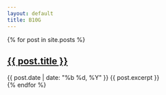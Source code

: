 ```yaml
---
layout: default
title: B10G
---
```


{% for post in site.posts %}
  <div>
    <h2><a href="{{ post.url }}">{{ post.title }}</a></h2>
    {{ post.date | date: "%b %d, %Y" }}
    {{ post.excerpt }}
  </div>
{% endfor %}
